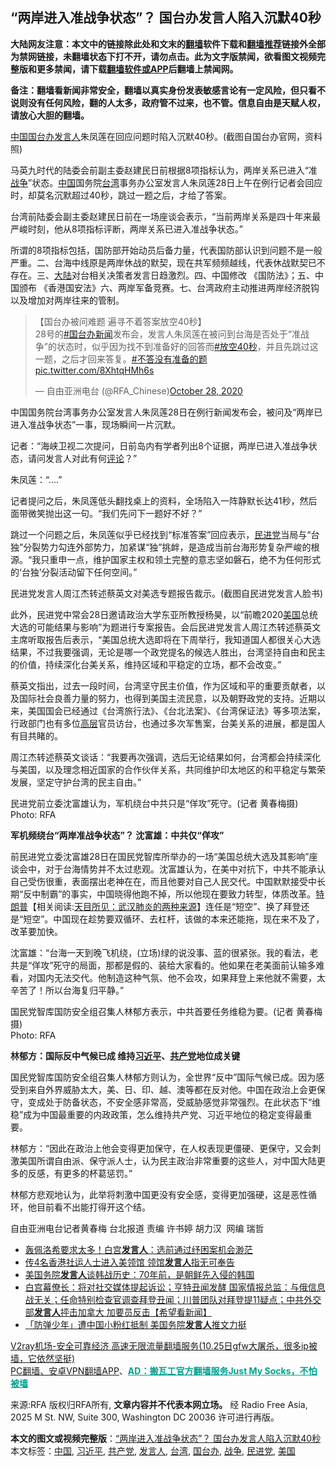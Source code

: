  <h2>“两岸进入准战争状态”？ 国台办发言人陷入沉默40秒</h2> <p class="notice"><b>大陆网友注意：本文中的链接除此处和文末的<a href="https://github.com/bannedbook/fanqiang" >翻墙</a>软件下载和<a href="https://github.com/killgcd/justmysocks/blob/master/README.md">翻墙推荐</a>链接外全部为禁网链接，未翻墙状态下打不开，请勿点击。此为文字版禁闻，欲看图文视频完整版和更多禁闻，请下载<a href="https://github.com/bannedbook/fanqiang">翻墙软件或APP</a>后翻墙上禁闻网。</p><p>备注：翻墙看新闻非常安全，翻墙以真实身份发表敏感言论有一定风险，但只看不说则没有任何风险，翻的人太多，政府管不过来，也不管。信息自由是天赋人权，请放心大胆的翻墙。</b></p>  <div class="entry"> <p><a href="https://www.bannedbook.org/bnews/tag/%E4%B8%AD%E5%9B%BD/" class="st_tag internal_tag" rel="tag" title="标签 中国 下的日志">中国</a><a href="https://www.bannedbook.org/bnews/tag/%e5%9b%bd%e5%8f%b0%e5%8a%9e/" class="st_tag internal_tag" rel="tag" title="标签 国台办 下的日志">国台办</a><a href="https://www.bannedbook.org/bnews/tag/%E5%8F%91%E8%A8%80%E4%BA%BA/" class="st_tag internal_tag" rel="tag" title="标签 发言人 下的日志">发言人</a>朱凤莲在回应问题时陷入沉默40秒。(截图自国台办官网，资料照)</p> <p>马英九时代的陆委会前副主委赵建民日前根据8项指标认为，两岸关系已进入“准<a href="https://www.bannedbook.org/bnews/tag/%E6%88%98%E4%BA%89/" class="st_tag internal_tag" rel="tag" title="标签 战争 下的日志">战争</a>”状态。<span class='wp_keywordlink_affiliate'><a href="https://www.bannedbook.org/" title="中国" target="_blank">中国</a></span>国务院<a href="https://www.bannedbook.org/bnews/tag/%e5%8f%b0%e6%b9%be/" class="st_tag internal_tag" rel="tag" title="标签 台湾 下的日志">台湾</a>事务办公室发言人朱凤莲28日上午在例行记者会回应时，却莫名沉默超过40秒，跳过一题之后，才给了答案。</p> <p>台湾前陆委会副主委赵建民日前在一场座谈会表示，“当前两岸关系是四十年来最严峻时刻，他从8项指标评断，两岸关系已进入准战争状态。”</p> <p>所谓的8项指标包括，国防部开始动员后备力量，代表国防部认识到问题不是一般严重。二、台海中线原是两岸休战的默契，现在共军频频越线，代表休战默契已不存在。三、<span class='wp_keywordlink_affiliate'><a href="https://www.bannedbook.org/" title="大陆" target="_blank">大陆</a></span>对台相关决策者发言日趋激烈。四、中国修改 《国防法》；五、中国颁布 《香港国安法》六、两岸军备竞赛。七、台湾政府主动推进两岸经济脱钩以及增加对两岸往来的管制。</p> <blockquote class="twitter-tweet"> <p>【国台办被问难题 遍寻不着答案放空40秒】<br />28号的<a href="https://twitter.com/hashtag/%E5%9B%BD%E5%8F%B0%E5%8A%9E?src=hash&amp;ref_src=twsrc%5Etfw">#国台办</a><span class='wp_keywordlink_affiliate'><a href="https://www.bannedbook.org/" title="新闻">新闻</a></span>发布会，发言人朱凤莲在被问到台海是否处于“准战争”的状态时，似乎因为找不到准备好的回答而<a href="https://twitter.com/hashtag/%E6%94%BE%E7%A9%BA40%E7%A7%92?src=hash&amp;ref_src=twsrc%5Etfw">#放空40秒</a>，并且先跳过这一题，之后才回来答复。<a href="https://twitter.com/hashtag/%E4%B8%8D%E7%AD%94%E6%B2%A1%E6%9C%89%E5%87%86%E5%A4%87%E7%9A%84%E9%A2%98?src=hash&amp;ref_src=twsrc%5Etfw">#不答没有准备的题</a><a href="https://t.co/8XhtqHMh6s">pic.twitter.com/8XhtqHMh6s</a></p> <p>— 自由亚洲电台 (@RFA_Chinese)<a href="https://twitter.com/RFA_Chinese/status/1321404733643345920?ref_src=twsrc%5Etfw">October 28, 2020</a></p> </blockquote> <p>中国国务院台湾事务办公室发言人朱凤莲28日在例行新闻发布会，被问及“两岸已进入准战争状态”一事，现场瞬间一片沉默。</p> <p>记者：“海峡卫视二次提问，日前岛内有学者列出8个证据，两岸已进入准战争状态，请问发言人对此有何<span class='wp_keywordlink_affiliate'><a href="https://www.bannedbook.org/bnews/comments/" title="新闻评论" target="_blank">评论</a></span>？”</p> <p>朱凤莲：“&#8230;.”</p> <p>记者提问之后，朱凤莲低头翻找桌上的资料，全场陷入一阵静默长达41秒，然后面带微笑抛出这一句。“我们先问下一题好不好？”</p> <p>跳过一个问题之后，朱凤莲似乎已经找到“标准答案”回应表示，<a href="https://www.bannedbook.org/bnews/tag/%E6%B0%91%E8%BF%9B%E5%85%9A/" class="st_tag internal_tag" rel="tag" title="标签 民进党 下的日志">民进党</a>当局与“台独”分裂势力勾连外部势力，加紧谋“独”挑衅，是造成当前台海形势复杂严峻的根源。“我只重申一点，维护国家主权和领土完整的意志坚如磐石，绝不为任何形式的‘台独’分裂活动留下任何空间。”</p> <p>民进党发言人周江杰转述蔡英文对美选专题报告裁示。(截图自民进党发言人脸书) </p>  <p>此外，民进党中常会28日邀请政治大学东亚所教授杨昊，以“前瞻2020<a href="https://www.bannedbook.org/bnews/tag/%e7%be%8e%e5%9b%bd/" class="st_tag internal_tag" rel="tag" title="标签 美国 下的日志">美国</a>总统大选的可能结果与影响”为题进行专案报告。会后民进党发言人周江杰转述蔡英文主席听取报告后表示，“美国总统大选即将在下周举行，我知道国人都很关心大选结果，不过我要强调，无论是哪一个政党提名的候选人胜出，台湾坚持自由和民主的价值，持续深化台美关系，维持区域和平稳定的立场，都不会改变。”</p> <p>蔡英文指出，过去一段时间，台湾坚守民主价值，作为区域和平的重要贡献者，以及国际社会良善力量的努力，也得到美国主流民意，以及朝野政党的支持。近期以来，美国国会已经通过《台湾旅行法》、《台北法案》、《台湾保证法》等多项法案，行政部门也有多位<span class='wp_keywordlink_affiliate'><a href="https://www.bannedbook.org/bnews/ccpdope/" title="中共高层内幕" target="_blank">高层</a></span>官员访台，也通过多次军售案，台美关系的进展，都是国人有目共睹的。</p> <p>周江杰转述蔡英文谈话：“我要再次强调，选后无论结果如何，台湾都会持续深化与美国，以及理念相近国家的合作伙伴关系，共同维护印太地区的和平稳定与繁荣发展，坚定守护台湾的民主自由。”<br /><b></b></p> <p>民进党前立委沈富雄认为，军机绕台中共只是“佯攻”死守。(记者 黄春梅摄)<br /> Photo: RFA</p> <p><b>军机频绕台“两岸准战争状态”？ 沈富雄：中共仅“佯攻”</b></p> <p>前民进党立委沈富雄28日在国民党智库所举办的一场“美国总统大选及其影响”座谈会中，对于台海情势并不太过悲观。沈富雄认为，在美中对抗下，中共不能承认自己受伤很重，表面摆出老神在在，而且他要对自己人民交代。中国默默接受中长期“反中制霸”的事实，中国晓得他跑不掉，所以他现在要致力转型，体质改革。<span class='wp_keywordlink'><a href="https://www.bannedbook.org/bnews/comments/20200816/1381118.html" title="天目所见：川普将再赢总统大选 共和党掌参众两院" target="_blank">特朗普</a></span>【相关阅读:<a href='https://www.bannedbook.org/bnews/comments/20200816/1381123.html' target='_blank'>天目所见：武汉肺炎的两种来源</a>】连任是“短空”、换了拜登还是“短空”。中国现在趁势要双循环、去杠杆，该做的本来还能拖，现在来不及了，改革要加快。</p>  <p>沈富雄：“台海一天到晚飞机绕，(立场)绿的说没事、蓝的很紧张。我的看法，老共是“佯攻”死守的局面，那都是假的、装给大家看的。他如果在老美面前认输多难看，对国内无法交代。他制造这种气氛、他不会攻，如果拜登上来他就不需要，太辛苦了！所以台海复归平静。”</p> <p>国民党智库国防安全组召集人林郁方表示，中共首要任务维稳为要。(记者 黄春梅摄)<br /> Photo: RFA</p> <p><b>林郁方：国际反中气候已成 维持<a href="https://www.bannedbook.org/bnews/tag/%e4%b9%a0%e8%bf%91%e5%b9%b3/" class="st_tag internal_tag" rel="tag" title="标签 习近平 下的日志">习近平</a>、<a href="https://www.bannedbook.org/bnews/tag/%e5%85%b1%e4%ba%a7%e5%85%9a/" class="st_tag internal_tag" rel="tag" title="标签 共产党 下的日志">共产党</a>地位成关键</b></p> <p>国民党智库国防安全组召集人林郁方则认为，全世界“反中”国际气候已成。因为感受到来自外界威胁太大，美、日、印、越、澳等都在反对他。中国在政治上会更保守，变成处于防备状态，不安全感非常高，受威胁感觉非常强烈。在此状态下“维稳”成为中国最重要的内政政策，怎么维持共产党、习近平地位的稳定变得最重要。</p> <p>林郁方：“因此在政治上他会变得更加保守，在人权表现更僵硬、更保守，又会刺激美国所谓自由派、保守派人士，认为民主政治非常重要的这些人，对中国大陆更多的反感，有更多的杯葛惩罚。”</p> <p>林郁方悲观地认为，此举将刺激中国更没有安全感，变得更加强硬，这是恶性循环，他目前看不出能打得开这个结。</p>  <p>自由亚洲电台记者黄春梅 台北报道 责编 许书婷 胡力汉  网编 瑞哲</p> <ul class='op-related-articles' title='相关阅读'> <li><a href='https://www.bannedbook.org/bnews/cnnews/20201028/1421371.html' target='_blank'>轰佩洛希要求太多！白宫<b>发言人</b>：选前通过纾困案机会渺茫</a></li> <li><a href='https://www.bannedbook.org/bnews/headline/20201027/1421221.html' target='_blank'>传4名香港社运人士进入美领馆 领馆<b>发言人</b>指无可奉告</a></li> <li><a href='https://www.bannedbook.org/bnews/worldnews/usa/20201024/1419567.html' target='_blank'>美国务院<b>发言人</b>谈韩战历史：70年前，是朝鲜先入侵的韩国</a></li> <li><a href='https://www.bannedbook.org/bnews/bannedvideo/20201020/1417215.html' target='_blank'>白宫幕僚长：将对社交媒体提起诉讼；亨特丑闻发酵 国家情报总监：与俄信息战无关；任命特别检查官调查拜登丑闻；川普团队对拜登提11疑点；中共外交部<b>发言人</b>抨击加拿大 加要员反击【希望看新闻】</a></li> <li><a href='https://www.bannedbook.org/bnews/comments/20201015/1414227.html' target='_blank'>「防弹少年」遭中国小粉红抵制 美国务院<b>发言人</b>推文力挺</a></li> </ul> <p class="texttj"> <a href="https://www.bannedbook.org/forum23/topic22702.html" target="_blank">V2ray机场-安全可靠经济 高速无限流量翻墙服务(10.25日gfw大屠杀，很多ip被墙，它依然坚挺)</a><br/> <a href="https://github.com/bannedbook/fanqiang/wiki/%E7%A6%81%E9%97%BB%E7%BD%91%E5%AE%89%E5%8D%93%E7%BF%BB%E5%A2%99%E6%96%B0%E9%97%BBAPP" target="_blank">PC翻墙、安卓VPN翻墙APP</a>、<span onclick="window.open('https://github.com/killgcd/justmysocks/blob/master/README.md')" style="font-weight:bold;color:#00A191;cursor:pointer;text-decoration:underline;outline:none">AD：搬瓦工官方翻墙服务Just My Socks，不怕被墙</span></p><p>来源:RFA  版权归RFA所有, <strong>文章内容并不代表本网立场。</strong>  经 Radio Free Asia, 2025 M St. NW, Suite 300, Washington DC 20036 许可进行再版。</p><a name='sharetosocial'></a>       <div><b>本文的图文或视频完整版</b>：<a href='https://www.bannedbook.org/bnews/headline/20201028/1421744.html'>“两岸进入准战争状态”？ 国台办发言人陷入沉默40秒</a></div>  </div><!--END ENTRY--> <div class="postfooter"> <div>本文标签：<a href="https://www.bannedbook.org/bnews/tag/%E4%B8%AD%E5%9B%BD/" rel="tag">中国</a>, <a href="https://www.bannedbook.org/bnews/tag/%e4%b9%a0%e8%bf%91%e5%b9%b3/" rel="tag">习近平</a>, <a href="https://www.bannedbook.org/bnews/tag/%e5%85%b1%e4%ba%a7%e5%85%9a/" rel="tag">共产党</a>, <a href="https://www.bannedbook.org/bnews/tag/%E5%8F%91%E8%A8%80%E4%BA%BA/" rel="tag">发言人</a>, <a href="https://www.bannedbook.org/bnews/tag/%e5%8f%b0%e6%b9%be/" rel="tag">台湾</a>, <a href="https://www.bannedbook.org/bnews/tag/%e5%9b%bd%e5%8f%b0%e5%8a%9e/" rel="tag">国台办</a>, <a href="https://www.bannedbook.org/bnews/tag/%E6%88%98%E4%BA%89/" rel="tag">战争</a>, <a href="https://www.bannedbook.org/bnews/tag/%E6%B0%91%E8%BF%9B%E5%85%9A/" rel="tag">民进党</a>, <a href="https://www.bannedbook.org/bnews/tag/%e7%be%8e%e5%9b%bd/" rel="tag">美国</a></div>  </div><!--END POSTFOOTER--> 